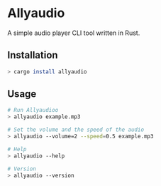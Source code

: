 # Allyaudio

A simple audio player CLI tool written in Rust.

## Installation

```sh
> cargo install allyaudio
```

## Usage

```sh
# Run Allyaudioo
> allyaudio example.mp3

# Set the volume and the speed of the audio
> allyaudio --volume=2 --speed=0.5 example.mp3

# Help
> allyaudio --help

# Version
> allyaudio --version
```
